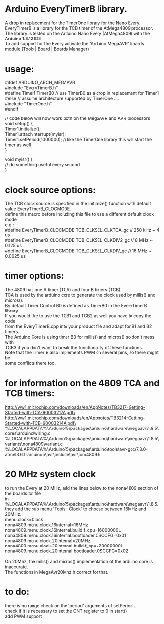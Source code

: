 # Arduino EveryTimerB library.
A drop in replacement for the TimerOne library for the Nano Every.\
EveryTimerB is a library for the TCB timer of the AtMega4809 processor.\
The library is tested on the Arduino Nano Every (AtMega4809) with the Arduino 1.8.12 IDE\
To add support for the Every activate the 'Arduino MegaAVR' boards module (Tools | Board | Boards Manager)

# usage:
#ifdef ARDUINO_ARCH_MEGAAVR\
#include "EveryTimerB.h"\
#define Timer1 TimerB0    // use TimerB0 as a drop in replacement for Timer1\
#else // assume architecture supported by TimerOne ....\
#include "TimerOne.h"\
#endif

// code below will now work both on the MegaAVR and AVR processors\
void setup() {\
  Timer1.initialize();\
  Timer1.attachInterrupt(myisr);\
  Timer1.setPeriod(1000000);     // like the TimerOne library this will start the timer as well\
}

void myisr() {\
  // do something useful every second	\
}

# clock source options:
The TCB clock source is specified in the initialize() function with default value EveryTimerB_CLOCMODE.\
define this macro before including this file to use a different default clock mode\
e.g.:\
#define EveryTimerB_CLOCMODE TCB_CLKSEL_CLKTCA_gc  // 250 kHz ~ 4 us\
#define EveryTimerB_CLOCMODE TCB_CLKSEL_CLKDIV2_gc //   8 MHz ~ 0.125 us\
#define EveryTimerB_CLOCMODE TCB_CLKSEL_CLKDIV_gc  //  16 MHz ~ 0.0625 us

# timer options:
The 4809 has one A timer (TCA) and four B timers (TCB).\
TCA is used by the arduino core to generate the clock used by millis() and micros().\
By default Timer Control B0 is defined as TimerB0 in the EveryTimerB library\
If you would like to use the TCB1 and TCB2 as well you have to copy the code\
from the EveryTimerB.cpp into your product file and adapt for B1 and B2 timers.\
The Arduino Core is using timer B3 for millis() and micros() so don't mess with\
TCB3  if you don't want to break the functionality of these functions.\
Note that the Timer B also implements PWM on several pins, so there might be\
some conflicts there too. 

# for information on the 4809 TCA and TCB timers:
http://ww1.microchip.com/downloads/en/AppNotes/TB3217-Getting-Started-with-TCA-90003217A.pdf\
http://ww1.microchip.com/downloads/en/Appnotes/TB3214-Getting-Started-with-TCB-90003214A.pdf\
%LOCALAPPDATA%\Arduino15\packages\arduino\hardware\megaavr\1.8.5\cores\arduino\wiring.c\
%LOCALAPPDATA%\Arduino15\packages\arduino\hardware\megaavr\1.8.5\variants\nona4809\variant.c\
%LOCALAPPDATA%\Arduino15\packages\arduino\tools\avr-gcc\7.3.0-atmel3.6.1-arduino5\avr\include\avr\iom4809.h

# 20 MHz system clock
to run the Every at 20 MHz, add the lines below to the nona4809 section of the boards.txt file\
in %LOCALAPPDATA%\Arduino15\packages\arduino\hardware\megaavr\1.8.5.\
they add the sub menu 'Tools | Clock' to choose between 16MHz and 20MHz.\
menu.clock=Clock\
nona4809.menu.clock.16internal=16MHz\
nona4809.menu.clock.16internal.build.f_cpu=16000000L\
nona4809.menu.clock.16internal.bootloader.OSCCFG=0x01\
nona4809.menu.clock.20internal=20MHz\
nona4809.menu.clock.20internal.build.f_cpu=20000000L\
nona4809.menu.clock.20internal.bootloader.OSCCFG=0x02\
\
On 20Mhz, the milis() and micros() implementation of the arduino core is inaccurate.\
The functions in MegaAvr20Mhz.h correct for that.

# to do:
there is no range check on the 'period' arguments of setPeriod ...\
check if it is necessary to set the CNT register to 0 in start()\
add PWM support
